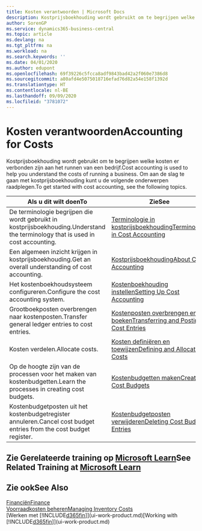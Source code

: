 ```yaml
---
title: Kosten verantwoorden | Microsoft Docs
description: Kostprijsboekhouding wordt gebruikt om te begrijpen welke kosten er verbonden zijn aan het runnen van een bedrijf. Om aan de slag te gaan met kostprijsboekhouding kunt u de volgende onderwerpen raadplegen.
author: SorenGP
ms.service: dynamics365-business-central
ms.topic: article
ms.devlang: na
ms.tgt_pltfrm: na
ms.workload: na
ms.search.keywords: ''
ms.date: 04/01/2020
ms.author: edupont
ms.openlocfilehash: 69f39226c5fcca8adf9843bad42a2f060e7386d8
ms.sourcegitcommit: a80afd4e5075018716efad76d82a54e158f1392d
ms.translationtype: HT
ms.contentlocale: nl-BE
ms.lasthandoff: 09/09/2020
ms.locfileid: "3781072"
---
```

# <a name="accounting-for-costs"></a><span data-ttu-id="284ba-104">Kosten verantwoorden</span><span class="sxs-lookup"><span data-stu-id="284ba-104">Accounting for Costs</span></span>
<span data-ttu-id="284ba-105">Kostprijsboekhouding wordt gebruikt om te begrijpen welke kosten er verbonden zijn aan het runnen van een bedrijf.</span><span class="sxs-lookup"><span data-stu-id="284ba-105">Cost accounting is used to help you understand the costs of running a business.</span></span> <span data-ttu-id="284ba-106">Om aan de slag te gaan met kostprijsboekhouding kunt u de volgende onderwerpen raadplegen.</span><span class="sxs-lookup"><span data-stu-id="284ba-106">To get started with cost accounting, see the following topics.</span></span>  

|<span data-ttu-id="284ba-107">Als u dit wilt doen</span><span class="sxs-lookup"><span data-stu-id="284ba-107">To</span></span>|<span data-ttu-id="284ba-108">Zie</span><span class="sxs-lookup"><span data-stu-id="284ba-108">See</span></span>|  
|--------|---------|  
|<span data-ttu-id="284ba-109">De terminologie begrijpen die wordt gebruikt in kostprijsboekhouding.</span><span class="sxs-lookup"><span data-stu-id="284ba-109">Understand the terminology that is used in cost accounting.</span></span>|[<span data-ttu-id="284ba-110">Terminologie in kostprijsboekhouding</span><span class="sxs-lookup"><span data-stu-id="284ba-110">Terminology in Cost Accounting</span></span>](finance-terminology-in-cost-accounting.md)|  
|<span data-ttu-id="284ba-111">Een algemeen inzicht krijgen in kostprijsboekhouding.</span><span class="sxs-lookup"><span data-stu-id="284ba-111">Get an overall understanding of cost accounting.</span></span>|[<span data-ttu-id="284ba-112">Kostprijsboekhouding</span><span class="sxs-lookup"><span data-stu-id="284ba-112">About Cost Accounting</span></span>](finance-about-cost-accounting.md)|  
|<span data-ttu-id="284ba-113">Het kostenboekhoudsysteem configureren.</span><span class="sxs-lookup"><span data-stu-id="284ba-113">Configure the cost accounting system.</span></span>|[<span data-ttu-id="284ba-114">Kostenboekhouding instellen</span><span class="sxs-lookup"><span data-stu-id="284ba-114">Setting Up Cost Accounting</span></span>](finance-set-up-cost-accounting.md)|  
|<span data-ttu-id="284ba-115">Grootboekposten overbrengen naar kostenposten.</span><span class="sxs-lookup"><span data-stu-id="284ba-115">Transfer general ledger entries to cost entries.</span></span>|[<span data-ttu-id="284ba-116">Kostenposten overbrengen en boeken</span><span class="sxs-lookup"><span data-stu-id="284ba-116">Transferring and Posting Cost Entries</span></span>](finance-transfer-and-post-cost-entries.md)|  
|<span data-ttu-id="284ba-117">Kosten verdelen.</span><span class="sxs-lookup"><span data-stu-id="284ba-117">Allocate costs.</span></span>|[<span data-ttu-id="284ba-118">Kosten definiëren en toewijzen</span><span class="sxs-lookup"><span data-stu-id="284ba-118">Defining and Allocating Costs</span></span>](finance-define-and-allocate-costs.md)|  
|<span data-ttu-id="284ba-119">Op de hoogte zijn van de processen voor het maken van kostenbudgetten.</span><span class="sxs-lookup"><span data-stu-id="284ba-119">Learn the processes in creating cost budgets.</span></span>|[<span data-ttu-id="284ba-120">Kostenbudgetten maken</span><span class="sxs-lookup"><span data-stu-id="284ba-120">Creating Cost Budgets</span></span>](finance-create-cost-budgets.md)|
|<span data-ttu-id="284ba-121">Kostenbudgetposten uit het kostenbudgetregister annuleren.</span><span class="sxs-lookup"><span data-stu-id="284ba-121">Cancel cost budget entries from the cost budget register.</span></span>|[<span data-ttu-id="284ba-122">Kostenbudgetposten verwijderen</span><span class="sxs-lookup"><span data-stu-id="284ba-122">Deleting Cost Budget Entries</span></span>](finance-how-to-delete-cost-budget-entries.md)|

## <a name="see-related-training-at-microsoft-learn"></a><span data-ttu-id="284ba-123">Zie Gerelateerde training op [Microsoft Learn](/learn/paths/use-cost-accounting-dynamics-365-business-central/)</span><span class="sxs-lookup"><span data-stu-id="284ba-123">See Related Training at [Microsoft Learn](/learn/paths/use-cost-accounting-dynamics-365-business-central/)</span></span>

## <a name="see-also"></a><span data-ttu-id="284ba-124">Zie ook</span><span class="sxs-lookup"><span data-stu-id="284ba-124">See Also</span></span>  
[<span data-ttu-id="284ba-125">Financiën</span><span class="sxs-lookup"><span data-stu-id="284ba-125">Finance</span></span>](finance.md)  
[<span data-ttu-id="284ba-126">Voorraadkosten beheren</span><span class="sxs-lookup"><span data-stu-id="284ba-126">Managing Inventory Costs</span></span>](finance-manage-inventory-costs.md)  
<span data-ttu-id="284ba-127">[Werken met [!INCLUDE[d365fin](includes/d365fin_md.md)]](ui-work-product.md)</span><span class="sxs-lookup"><span data-stu-id="284ba-127">[Working with [!INCLUDE[d365fin](includes/d365fin_md.md)]](ui-work-product.md)</span></span>
